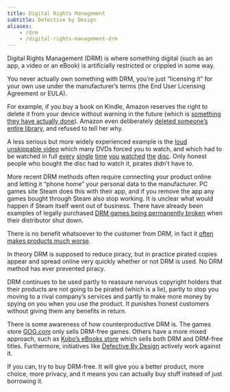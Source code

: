```yaml
---
title: Digital Rights Management
subtitle: Defective by Design
aliases:
    - /drm
    - /digital-rights-management-drm
---
```


Digital Rights Management (DRM) is where something digital (such as an app, a video or an eBook) is artificially restricted or crippled in some way.

You never actually own something with DRM, you’re just “licensing it” for your own use under the manufacturer’s terms (the End User Licensing Agreement or EULA).

For example, if you buy a book on Kindle, Amazon reserves the right to delete it from your device without warning in the future (which is [something they have actually done][amazon-orwell]). Amazon even deliberately [deleted someone’s entire library][amazon-delete], and refused to tell her why.

A less serious but more widely experienced example is the [loud unskippable video][piracy-intro] which many DVDs forced you to watch, and which had to be watched in full [every][piracy-intro] [single][piracy-intro] [time][piracy-intro] [you][piracy-intro] [watched][piracy-intro] [the][piracy-intro] [disc][piracy-intro]. Only honest people who bought the disc had to watch it, pirates didn’t have to.

More recent DRM methods often require connecting your product online and letting it  “phone home” your personal data to the manufacturer. PC games site Steam does this with their app, and if you remove the app any games bought through Steam also stop working. It is unclear what would happen if Steam itself went out of business. There have already been examples of legally purchased [DRM games being permanently broken][game-broken] when their distributor shut down.

There is no benefit whatsoever to the customer from DRM, in fact it [often makes products much worse][simcity-drm].

In theory DRM is supposed to reduce piracy, but in practice pirated copies appear and spread online very quickly whether or not DRM is used. No DRM method has ever prevented piracy.

DRM continues to be used partly to reassure nervous copyright holders that their products are not going to be pirated (which is a lie), partly to stop you moving to a rival company’s services and partly to make more money by spying on you when you use the product. It punishes honest customers without giving them any benefits in return.

There is some awareness of how counterproductive DRM is. The games store [GOG.com][gog] only sells DRM-free games. Others have a more mixed approach, such as [Kobo’s eBooks store][kobo] which sells both DRM and DRM-free titles. Furthermore, initiatives like [Defective By Design][dbd] actively work against it.

If you can, try to buy DRM-free. It will give you a better product, more choice, more privacy, and it means you can actually buy stuff instead of just borrowing it.


[amazon-delete]: https://www.wired.com/2012/10/amazons-remote-wipe-of-customers-kindle-highlights-perils-of-drm/
[amazon-orwell]: https://www.nytimes.com/2009/07/18/technology/companies/18amazon.html
[dbd]: https://www.defectivebydesign.org
[game-broken]: https://web.archive.org/web/20180904104351/https://twinfinite.net/2018/06/metal-gear-rising-no-longer-playable-on-mac-due-to-drm-shutdown/
[gog]: https://www.gog.com/
[kobo]: https://swiso.org/unofficial-kobo-search/
[piracy-intro]: https://ia800204.us.archive.org/15/items/youtube-K_vHwfDNGdg/Piracy_It_s_A_Crime-K_vHwfDNGdg.mp4
[simcity-drm]: https://www.mic.com/articles/29213/simcity-drm-always-online-mode-results-in-disaster-for-gamers
